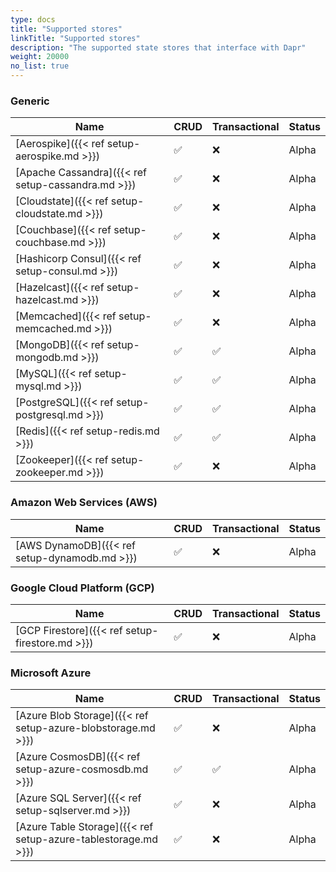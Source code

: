 ```yaml
---
type: docs
title: "Supported stores"
linkTitle: "Supported stores"
description: "The supported state stores that interface with Dapr"
weight: 20000
no_list: true
---
```


### Generic

| Name                                                           | CRUD | Transactional | Status |
|----------------------------------------------------------------|------|---------------|--------|
| [Aerospike]({{< ref setup-aerospike.md >}})                    | ✅   | ❌            |  Alpha  |
| [Apache Cassandra]({{< ref setup-cassandra.md >}})             | ✅   | ❌            |  Alpha  |
| [Cloudstate]({{< ref setup-cloudstate.md >}})                  | ✅   | ❌            |  Alpha  |
| [Couchbase]({{< ref setup-couchbase.md >}})                    | ✅   | ❌            |  Alpha  |
| [Hashicorp Consul]({{< ref setup-consul.md >}})                | ✅   | ❌            |  Alpha  |
| [Hazelcast]({{< ref setup-hazelcast.md >}})                    | ✅   | ❌            |  Alpha  |
| [Memcached]({{< ref setup-memcached.md >}})                    | ✅   | ❌            |  Alpha  |
| [MongoDB]({{< ref setup-mongodb.md >}})                        | ✅   | ✅            |  Alpha  |
| [MySQL]({{< ref setup-mysql.md >}})                            | ✅   | ✅            |  Alpha  |
| [PostgreSQL]({{< ref setup-postgresql.md >}})                  | ✅   | ✅            |  Alpha  |
| [Redis]({{< ref setup-redis.md >}})                            | ✅   | ✅            |  Alpha  |
| [Zookeeper]({{< ref setup-zookeeper.md >}})                    | ✅   | ❌            |  Alpha  |


### Amazon Web Services (AWS)
| Name                                                  | CRUD | Transactional | Status |
|-------------------------------------------------------|------|---------------|--------|
| [AWS DynamoDB]({{< ref setup-dynamodb.md >}})                      | ✅   | ❌            |  Alpha  |

### Google Cloud Platform (GCP)
| Name                                                  | CRUD | Transactional | Status |
|-------------------------------------------------------|------|---------------|--------|
| [GCP Firestore]({{< ref setup-firestore.md >}})       | ✅   | ❌             | Alpha  |
### Microsoft Azure

| Name                                                             | CRUD | Transactional | Status |
|------------------------------------------------------------------|------|---------------|--------|
| [Azure Blob Storage]({{< ref setup-azure-blobstorage.md >}})     | ✅   | ❌             | Alpha  |
| [Azure CosmosDB]({{< ref setup-azure-cosmosdb.md >}})            | ✅   | ✅             | Alpha  |
| [Azure SQL Server]({{< ref setup-sqlserver.md >}})               | ✅   | ❌             | Alpha  |
| [Azure Table Storage]({{< ref setup-azure-tablestorage.md >}})   | ✅   | ❌             | Alpha  |


